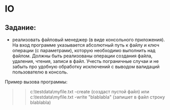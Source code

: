 # IO
## Задание:

- реализовать файловый менеджер (в виде консольного приложения). На вход программе указывается абсолютный путь к файлу и ключ операции (с параметрами), которую необходимо выполнить над файлом. Должны быть реализованы операции создания файла, удаления, чтения, записи в файл. Учесть пограничные случаи и не забыть про удобную обработку исключений с выводом валидаций пользователю в консоль.
 
Пример вызова программы:
>>c:\\testdata\myfile.txt -create (создаст пустой файл)
или
>>c:\\testdata\myfile.txt -write "blablabla" (запишет в файл строку blablabla)

